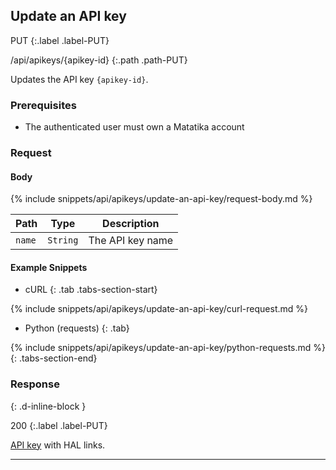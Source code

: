 ## Update an API key

PUT
{:.label .label-PUT}

/api/apikeys/{apikey-id}
{:.path .path-PUT}

Updates the API key `{apikey-id}`.

### Prerequisites
- The authenticated user must own a Matatika account

### Request

#### Body

{% include snippets/api/apikeys/update-an-api-key/request-body.md %}

Path | Type | Description
---- | ---- | -----------
`name` | `String` | The API key name

#### Example Snippets
- cURL
{: .tab .tabs-section-start}

{% include snippets/api/apikeys/update-an-api-key/curl-request.md %}

- Python (requests)
{: .tab}

{% include snippets/api/apikeys/update-an-api-key/python-requests.md %}
{: .tabs-section-end}

### Response
{: .d-inline-block }

200
{:.label .label-PUT}

[API key](#api-key) with HAL links.

---

